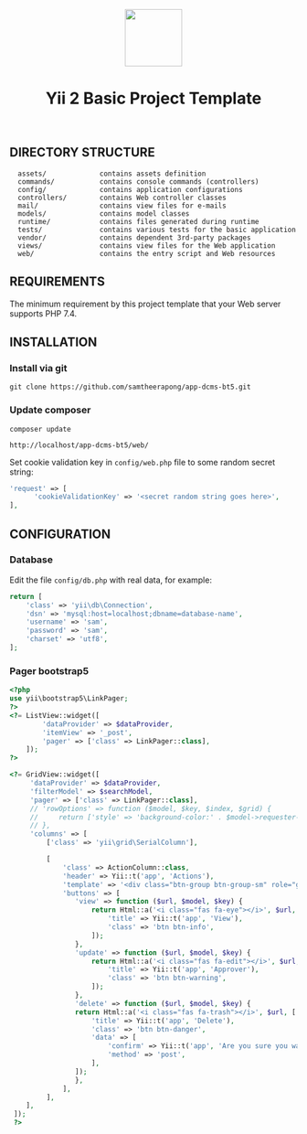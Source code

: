 <p align="center">
    <a href="https://github.com/yiisoft" target="_blank">
        <img src="https://avatars0.githubusercontent.com/u/993323" height="100px">
    </a>
    <h1 align="center">Yii 2 Basic Project Template</h1>
    <br>
</p>



DIRECTORY STRUCTURE
-------------------

      assets/             contains assets definition
      commands/           contains console commands (controllers)
      config/             contains application configurations
      controllers/        contains Web controller classes
      mail/               contains view files for e-mails
      models/             contains model classes
      runtime/            contains files generated during runtime
      tests/              contains various tests for the basic application
      vendor/             contains dependent 3rd-party packages
      views/              contains view files for the Web application
      web/                contains the entry script and Web resources



REQUIREMENTS
------------

The minimum requirement by this project template that your Web server supports PHP 7.4.


INSTALLATION
------------

### Install via git
~~~
git clone https://github.com/samtheerapong/app-dcms-bt5.git
~~~

### Update composer
~~~
composer update
~~~


~~~
http://localhost/app-dcms-bt5/web/
~~~

Set cookie validation key in `config/web.php` file to some random secret string:

```php
'request' => [
      'cookieValidationKey' => '<secret random string goes here>',
],
```

CONFIGURATION
-------------

### Database

Edit the file `config/db.php` with real data, for example:

```php
return [
    'class' => 'yii\db\Connection',
    'dsn' => 'mysql:host=localhost;dbname=database-name',
    'username' => 'sam',
    'password' => 'sam',
    'charset' => 'utf8',
];
```

### Pager bootstrap5

```php
<?php
use yii\bootstrap5\LinkPager;
?>
<?= ListView::widget([
        'dataProvider' => $dataProvider,
        'itemView' => '_post',
        'pager' => ['class' => LinkPager::class],
    ]);
?>

<?= GridView::widget([
     'dataProvider' => $dataProvider,
     'filterModel' => $searchModel,
     'pager' => ['class' => LinkPager::class],
     // 'rowOptions' => function ($model, $key, $index, $grid) {
     //     return ['style' => 'background-color:' . $model->requester->status->color . ';']; // Set the background color of the row dynamically
     // },
     'columns' => [
         ['class' => 'yii\grid\SerialColumn'],

         [
             'class' => ActionColumn::class,
             'header' => Yii::t('app', 'Actions'),
             'template' => '<div class="btn-group btn-group-sm" role="group">{view} {update} {delete}</div>',
             'buttons' => [
                'view' => function ($url, $model, $key) {
                    return Html::a('<i class="fas fa-eye"></i>', $url, [
                        'title' => Yii::t('app', 'View'),
                        'class' => 'btn btn-info',
                    ]);
                },
                'update' => function ($url, $model, $key) {
                    return Html::a('<i class="fas fa-edit"></i>', $url, [
                        'title' => Yii::t('app', 'Approver'),
                        'class' => 'btn btn-warning',
                    ]);
                },
                'delete' => function ($url, $model, $key) {
                return Html::a('<i class="fas fa-trash"></i>', $url, [
                    'title' => Yii::t('app', 'Delete'),
                    'class' => 'btn btn-danger',
                    'data' => [
                        'confirm' => Yii::t('app', 'Are you sure you want to delete this item?'),
                        'method' => 'post',
                    ],
                ]);
                },
             ],
         ],
    ],
 ]); 
 ?>


```
